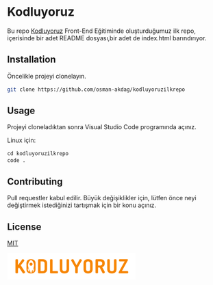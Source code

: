 # Kodluyoruz
Bu repo [Kodluyoruz](https://www.kodluyoruz.org/) Front-End Eğitiminde oluşturduğumuz ilk repo, içerisinde bir adet README dosyası,bir adet de index.html barındırıyor.

## Installation
Öncelikle projeyi clonelayın.
```bash
git clone https://github.com/osman-akdag/kodluyoruzilkrepo
```
## Usage

Projeyi cloneladıktan sonra Visual Studio Code programında açınız.

Linux için:
```linux
cd kodluyoruzilkrepo
code .
```

## Contributing
Pull requestler kabul edilir. Büyük değişiklikler için, lütfen önce neyi değiştirmek istediğinizi tartışmak için bir konu açınız.


## License
[MIT](https://choosealicense.com/licenses/mit/)

![Project Logo](logo.png)